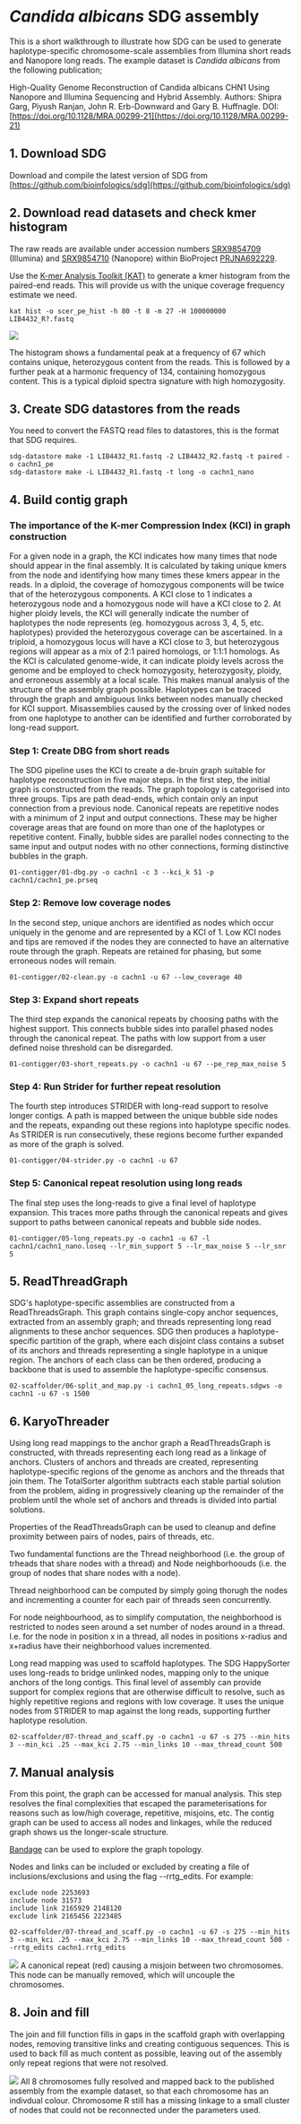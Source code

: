 # *Candida albicans* SDG assembly 
This is a short walkthrough to illustrate how SDG can be used to generate haplotype-specific chromosome-scale assemblies from Illumina short reads and Nanopore long reads. The example dataset is *Candida albicans* from the following publication;

High-Quality Genome Reconstruction of Candida albicans CHN1 Using Nanopore and Illumina Sequencing and Hybrid Assembly.
Authors: Shipra Garg, Piyush Ranjan, John R. Erb-Downward and Gary B. Huffnagle.
DOI: [https://doi.org/10.1128/MRA.00299-21](https://doi.org/10.1128/MRA.00299-21) 

## 1. Download SDG
Download and compile the latest version of SDG from [https://github.com/bioinfologics/sdg](https://github.com/bioinfologics/sdg)

## 2. Download read datasets and check kmer histogram
The raw reads are available under accession numbers [SRX9854709](https://www.ncbi.nlm.nih.gov/sra/SRX9854709) (Illumina) and [SRX9854710](https://www.ncbi.nlm.nih.gov/sra/SRX9854710) (Nanopore) within BioProject [PRJNA692229](https://www.ncbi.nlm.nih.gov/bioproject/?term=PRJNA692229).

Use the [K-mer Analysis Toolkit (KAT)](https://github.com/TGAC/KAT) to generate a kmer histogram from the paired-end reads. This will provide us with the unique coverage frequency estimate we need.
```
kat hist -o scer_pe_hist -h 80 -t 8 -m 27 -H 100000000 LIB4432_R?.fastq
```

![](https://i.imgur.com/K69NuVL.png)

The histogram shows a fundamental peak at a frequency of 67 which contains unique, heterozygous content from the reads. This is followed by a further peak at a harmonic frequency of 134, containing homozygous content. This is a typical diploid spectra signature with high homozygosity. 

## 3. Create SDG datastores from the reads
You need to convert the FASTQ read files to datastores, this is the format that SDG requires.
```
sdg-datastore make -1 LIB4432_R1.fastq -2 LIB4432_R2.fastq -t paired -o cachn1_pe
sdg-datastore make -L LIB4432_R1.fastq -t long -o cachn1_nano
```

## 4. Build contig graph
### The importance of the K-mer Compression Index (KCI) in graph construction
For a given node in a graph, the KCI indicates how many times that node should appear in the final assembly. It is calculated by taking unique kmers from the node and identifying how many times these kmers appear in the reads. In a diploid, the coverage of homozygous components will be twice that of the heterozygous components. A KCI close to 1 indicates a heterozygous node and a homozygous node will have a KCI close to 2. At higher ploidy levels, the KCI will generally indicate the number of haplotypes the node represents (eg. homozygous across 3, 4, 5, etc. haplotypes) provided the heterozygous coverage can be ascertained. In a triploid, a homozygous locus will have a KCI close to 3, but heterozygous regions will appear as a mix of 2:1 paired homologs, or 1:1:1 homologs. As the KCI is calculated genome-wide, it can indicate ploidy levels across the genome and be employed to check homozygosity, heterozygosity, ploidy, and erroneous assembly at a local scale. This makes manual analysis of the structure of the assembly graph possible. Haplotypes can be traced through the graph and ambiguous links between nodes manually checked for KCI support. Misassemblies caused by the crossing over of linked nodes from one haplotype to another can be identified and further corroborated by long-read support.

### Step 1: Create DBG from short reads
The SDG pipeline uses the KCI to create a de-bruin graph suitable for haplotype reconstruction in five major steps. In the first step, the initial graph is constructed from the reads. The graph topology is categorised into three groups. Tips are path dead-ends, which contain only an input connection from a previous node. Canonical repeats are repetitive nodes with a minimum of 2 input and output connections. These may be higher coverage areas that are found on more than one of the haplotypes or repetitive content. Finally, bubble sides are parallel nodes connecting to the same input and output nodes with no other connections, forming distinctive bubbles in the graph.
```
01-contigger/01-dbg.py -o cachn1 -c 3 --kci_k 51 -p cachn1/cachn1_pe.prseq
```
### Step 2: Remove low coverage nodes
In the second step, unique anchors are identified as nodes which occur uniquely in the genome and are represented by a KCI of 1. Low KCI nodes and tips are removed if the nodes they are connected to have an alternative route through the graph. Repeats are retained for phasing, but some erroneous nodes will remain.
```
01-contigger/02-clean.py -o cachn1 -u 67 --low_coverage 40
```
### Step 3: Expand short repeats
The third step expands the canonical repeats by choosing paths with the highest support. This connects bubble sides into parallel phased nodes through the canonical repeat. The paths with low support from a user defined noise threshold can be disregarded.
```
01-contigger/03-short_repeats.py -o cachn1 -u 67 --pe_rep_max_noise 5
```
### Step 4: Run Strider for further repeat resolution
The fourth step introduces STRIDER with long-read support to resolve longer contigs. A path is mapped between the unique bubble side nodes and the repeats, expanding out these regions into haplotype specific nodes. As STRIDER is run consecutively, these regions become further expanded as more of the graph is solved. 
```
01-contigger/04-strider.py -o cachn1 -u 67
```
### Step 5: Canonical repeat resolution using long reads
The final step uses the long-reads to give a final level of haplotype expansion. This traces more paths through the canonical repeats and gives support to paths between canonical repeats and bubble side nodes. 
```
01-contigger/05-long_repeats.py -o cachn1 -u 67 -l cachn1/cachn1_nano.loseq --lr_min_support 5 --lr_max_noise 5 --lr_snr 5
```
## 5. ReadThreadGraph
SDG's haplotype-specific assemblies are constructed from a ReadThreadsGraph. This graph contains single-copy anchor sequences, extracted from an assembly graph; and threads representing long read alignments to these anchor sequences. SDG then produces a haplotype-specific partition of the graph, where each disjoint class contains a subset of its anchors and threads representing a single haplotype in a unique region. The anchors of each class can be then ordered, producing a backbone that is used to assemble the haplotype-specific consensus.

```
02-scaffolder/06-split_and_map.py -i cachn1_05_long_repeats.sdgws -o cachn1 -u 67 -s 1500
```
## 6. KaryoThreader
Using long read mappings to the anchor graph a ReadThreadsGraph is constructed, with threads representing each long read as a linkage of anchors. Clusters of anchors and threads are created, representing haplotype-specific regions of the genome as anchors and the threads that join them. The TotalSorter algorithm subtracts each stable partial solution from the problem, aiding in progressively cleaning up the remainder of the problem until the whole set of anchors and threads is divided into partial solutions.

Properties of the ReadThreadsGraph can be used to cleanup and define proximity between pairs of nodes, pairs of threads, etc.

Two fundamental functions are the Thread neighborhood (i.e. the group of trheads that share nodes with a thread) and Node neighborhoouds (i.e. the group of nodes that share nodes with a node).

Thread neighborhood can be computed by simply going thorugh the nodes and incrementing a counter for each pair of threads seen concurrently.

For node neighbourhood, as to simplify computation, the neighborhood is restricted to nodes seen around a set number of nodes around in a thread. I.e. for the node in position x in a thread, all nodes in positions x-radius and x+radius have their neighborhood values incremented.

Long read mapping was used to scaffold haplotypes. The SDG HappySorter uses long-reads to bridge unlinked nodes, mapping only to the unique anchors of the long contigs. This final level of assembly can provide support for complex regions that are otherwise difficult to resolve, such as highly repetitive regions and regions with low coverage. It uses the unique nodes from STRIDER to map against the long reads, supporting further haplotype resolution.

```
02-scaffolder/07-thread_and_scaff.py -o cachn1 -u 67 -s 275 --min_hits 3 --min_kci .25 --max_kci 2.75 --min_links 10 --max_thread_count 500 
```
## 7. Manual analysis
From this point, the graph can be accessed for manual analysis. This step resolves the final complexities that escaped the parameterisations for reasons such as low/high coverage, repetitive, misjoins, etc. The contig graph can be used to access all nodes and linkages, while the reduced graph shows us the longer-scale structure. 


[Bandage](https://rrwick.github.io/Bandage/) can be used to explore the graph topology.

Nodes and links can be included or excluded by creating a file of inclusions/exclusions and using the flag --rrtg_edits. For example:

```
exclude node 2253693
include node 31573
include link 2165929 2148120
exclude link 2165456 2223485
```
```
02-scaffolder/07-thread_and_scaff.py -o cachn1 -u 67 -s 275 --min_hits 3 --min_kci .25 --max_kci 2.75 --min_links 10 --max_thread_count 500 --rrtg_edits cachn1.rrtg_edits
```

![](https://i.imgur.com/pCSmfKY.png)
A canonical repeat (red) causing a misjoin between two chromosomes. This node can be manually removed, which will uncouple the chromosomes. 

## 8. Join and fill
The join and fill function fills in gaps in the scaffold graph with overlapping nodes, removing transitive links and creating contiguous sequences. This is used to back fill as much content as possible, leaving out of the assembly only repeat regions that were not resolved.

![](https://i.imgur.com/p3FN0Qh.png)
All 8 chromosomes fully resolved and mapped back to the published assembly from the example dataset, so that each chromosome has an indivdual colour. Chromosome R still has a missing linkage to a small cluster of nodes that could not be reconnected under the parameters used. 
